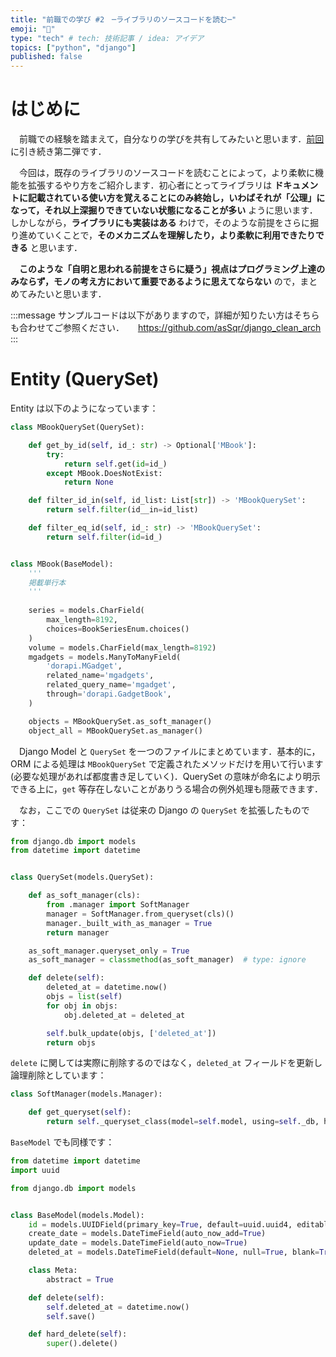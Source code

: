 ```yaml
---
title: "前職での学び #2　─ライブラリのソースコードを読む─"
emoji: "🌊"
type: "tech" # tech: 技術記事 / idea: アイデア
topics: ["python", "django"]
published: false
---
```


# はじめに
　前職での経験を踏まえて，自分なりの学びを共有してみたいと思います．[前回](https://zenn.dev/utas_sqr/articles/eaa157e4a55b93) に引き続き第二弾です．

　今回は，既存のライブラリのソースコードを読むことによって，より柔軟に機能を拡張するやり方をご紹介します．初心者にとってライブラリは **ドキュメントに記載されている使い方を覚えることにのみ終始し，いわばそれが「公理」になって，それ以上深掘りできていない状態になることが多い** ように思います．しかしながら，**ライブラリにも実装はある** わけで，そのような前提をさらに掘り進めていくことで，**そのメカニズムを理解したり，より柔軟に利用できたりできる** と思います．

　**このような「自明と思われる前提をさらに疑う」視点はプログラミング上達のみならず，モノの考え方において重要であるように思えてならない** ので，まとめてみたいと思います．

:::message
サンプルコードは以下がありますので，詳細が知りたい方はそちらも合わせてご参照ください．
　
https://github.com/asSqr/django_clean_arch
:::

# Entity (QuerySet)
Entity は以下のようになっています：

```py:mbook_model.py
class MBookQuerySet(QuerySet):

    def get_by_id(self, id_: str) -> Optional['MBook']:
        try:
            return self.get(id=id_)
        except MBook.DoesNotExist:
            return None

    def filter_id_in(self, id_list: List[str]) -> 'MBookQuerySet':
        return self.filter(id__in=id_list)

    def filter_eq_id(self, id_: str) -> 'MBookQuerySet':
        return self.filter(id=id_)


class MBook(BaseModel):
    '''
    掲載単行本
    '''
    
    series = models.CharField(
        max_length=8192,
        choices=BookSeriesEnum.choices()
    )
    volume = models.CharField(max_length=8192)
    mgadgets = models.ManyToManyField(
        'dorapi.MGadget',
        related_name='mgadgets',
        related_query_name='mgadget',
        through='dorapi.GadgetBook',
    )

    objects = MBookQuerySet.as_soft_manager()
    object_all = MBookQuerySet.as_manager()
```

　Django Model と `QuerySet` を一つのファイルにまとめています．基本的に，ORM による処理は `MBookQuerySet` で定義されたメソッドだけを用いて行います (必要な処理があれば都度書き足していく)．QuerySet の意味が命名により明示できる上に，`get` 等存在しないことがありうる場合の例外処理も隠蔽できます．

　なお，ここでの `QuerySet` は従来の Django の `QuerySet` を拡張したものです：

```py:queryset.py
from django.db import models
from datetime import datetime


class QuerySet(models.QuerySet):

    def as_soft_manager(cls):
        from .manager import SoftManager
        manager = SoftManager.from_queryset(cls)()
        manager._built_with_as_manager = True
        return manager

    as_soft_manager.queryset_only = True
    as_soft_manager = classmethod(as_soft_manager)  # type: ignore

    def delete(self):
        deleted_at = datetime.now()
        objs = list(self)
        for obj in objs:
            obj.deleted_at = deleted_at

        self.bulk_update(objs, ['deleted_at'])
        return objs
```

`delete` に関しては実際に削除するのではなく，`deleted_at` フィールドを更新し論理削除としています：

```py:manager.py
class SoftManager(models.Manager):

    def get_queryset(self):
        return self._queryset_class(model=self.model, using=self._db, hints=self._hints).filter(deleted_at=None)
```

`BaseModel` でも同様です：

```py:base_model.py
from datetime import datetime
import uuid

from django.db import models


class BaseModel(models.Model):
    id = models.UUIDField(primary_key=True, default=uuid.uuid4, editable=False)
    create_date = models.DateTimeField(auto_now_add=True)
    update_date = models.DateTimeField(auto_now=True)
    deleted_at = models.DateTimeField(default=None, null=True, blank=True)

    class Meta:
        abstract = True

    def delete(self):
        self.deleted_at = datetime.now()
        self.save()

    def hard_delete(self):
        super().delete()
